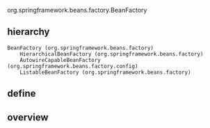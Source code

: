 org.springframework.beans.factory.BeanFactory

## hierarchy
```
BeanFactory (org.springframework.beans.factory)
    HierarchicalBeanFactory (org.springframework.beans.factory)
    AutowireCapableBeanFactory (org.springframework.beans.factory.config)
    ListableBeanFactory (org.springframework.beans.factory)
```

## define


## overview